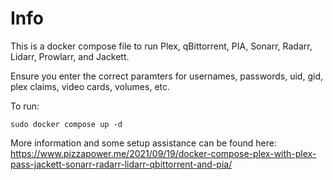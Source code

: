 # Info

This is a docker compose file to run Plex, qBittorrent, PIA, Sonarr, Radarr, Lidarr, Prowlarr, and Jackett. 

Ensure you enter the correct paramters for usernames, passwords, uid, gid, plex claims, video cards, volumes, etc. 

To run:

```sudo docker compose up -d```

More information and some setup assistance can be found here: https://www.pizzapower.me/2021/09/19/docker-compose-plex-with-plex-pass-jackett-sonarr-radarr-lidarr-qbittorrent-and-pia/
